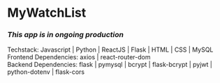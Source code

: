 # MyWatchList   
### *This app is in ongoing production*

Techstack: Javascript | Python | ReactJS | Flask | HTML | CSS | MySQL  
Frontend Dependencies: axios | react-router-dom  
Backend Dependencies: flask | pymysql | bcrypt | flask-bcrypt | pyjwt | python-dotenv | flask-cors